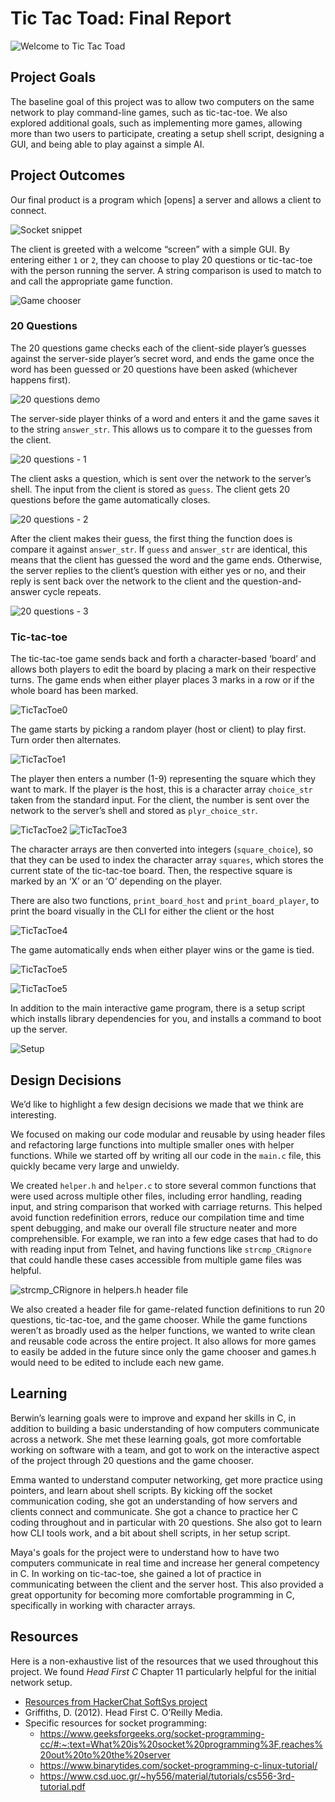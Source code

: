 # Tic Tac Toad: Final Report

![Welcome to Tic Tac Toad](images/tictactoad.PNG)

## Project Goals

The baseline goal of this project was to allow two computers on the same network to play command-line games, such as tic-tac-toe. We also explored additional goals, such as implementing more games, allowing more than two users to participate, creating a setup shell script, designing a GUI, and being able to play against a simple AI.

## Project Outcomes

Our final product is a program which [opens] a server and allows a client to connect.

![Socket snippet](images/socket_stuff.png)

The client is greeted with a welcome “screen” with a simple GUI. By entering either `1` or `2`, they can choose to play 20 questions or tic-tac-toe with the person running the server. A string comparison is used to match to and call the appropriate game function.

![Game chooser](images/gamechooser.PNG)

### 20 Questions

The 20 questions game checks each of the client-side player’s guesses against the server-side player’s secret word, and ends the game once the word has been guessed or 20 questions have been asked (whichever happens first).

![20 questions demo](images/20q_demo.PNG)

The server-side player thinks of a word and enters it and the game saves it to the string `answer_str`. This allows us to compare it to the guesses from the client.

![20 questions - 1](images/20q_1.PNG)

The client asks a question, which is sent over the network to the server’s shell. The input from the client is stored as `guess`. The client gets 20 questions before the game automatically closes.

![20 questions - 2](images/20q_2.PNG)

After the client makes their guess, the first thing the function does is compare it against `answer_str`. If `guess` and `answer_str` are identical, this means that the client has guessed the word and the game ends. Otherwise, the server replies to the client’s question with either yes or no, and their reply is sent back over the network to the client and the question-and-answer cycle repeats.

![20 questions - 3](images/20q_3.PNG)

### Tic-tac-toe

The tic-tac-toe game sends back and forth a character-based ‘board’ and allows both players to edit the board by placing a mark on their respective turns. The game ends when either player places 3 marks in a row or if the whole board has been marked. 

![TicTacToe0](images/TicTacToe0.PNG)

The game starts by picking a random player (host or client) to play first. Turn order then alternates.

![TicTacToe1](images/TicTacToe1.PNG)

The player then enters a number (1-9) representing the square which they want to mark. If the player is the host, this is a character array `choice_str` taken from the standard input. For the client, the number is sent over the network to the server’s shell and stored as `plyr_choice_str`. 

![TicTacToe2](images/TicTacToe2.PNG)
![TicTacToe3](images/TicTacToe3.PNG)

The character arrays are then converted into integers (`square_choice`), so that they can be used to index the character array `squares`, which stores the current state of the tic-tac-toe board. Then, the respective square is marked by an ‘X’ or an ‘O’ depending on the player.


There are also two functions, `print_board_host` and `print_board_player`, to print the board visually in the CLI for either the client or the host

![TicTacToe4](images/TicTacToe4.PNG)

The game automatically ends when either player wins or the game is tied.

![TicTacToe5](images/TicTacToe5.PNG)

![TicTacToe5](images/TicTacToe5.PNG)

In addition to the main interactive game program, there is a setup script which installs library dependencies for you, and installs a command to boot up the server.

![Setup](images/setup.png)

## Design Decisions

We’d like to highlight a few design decisions we made that we think are interesting.

We focused on making our code modular and reusable by using header files and refactoring large functions into multiple smaller ones with helper functions. While we started off by writing all our code in the `main.c` file, this quickly became very large and unwieldy.

We created `helper.h` and `helper.c` to store several common functions that were used across multiple other files, including error handling, reading input, and string comparison that worked with carriage returns. This helped avoid function redefinition errors, reduce our compilation time and time spent debugging, and make our overall file structure neater and more comprehensible. For example, we ran into a few edge cases that had to do with reading input from Telnet, and having functions like `strcmp_CRignore` that could handle these cases accessible from multiple game files was helpful.

![strcmp_CRignore in helpers.h header file](images/helpersHeader.PNG)

We also created a header file for game-related function definitions to run 20 questions, tic-tac-toe, and the game chooser. While the game functions weren’t as broadly used as the helper functions, we wanted to write clean and reusable code across the entire project. It also allows for more games to easily be added in the future since only the game chooser and games.h would need to be edited to include each new game.

## Learning

Berwin’s learning goals were to improve and expand her skills in C, in addition to building a basic understanding of how computers communicate across a network. She met these learning goals, got more comfortable working on software with a team, and got to work on the interactive aspect of the project through 20 questions and the game chooser.

Emma wanted to understand computer networking, get more practice using pointers, and learn about shell scripts. By kicking off the socket communication coding, she got an understanding of how servers and clients connect and communicate. She got a chance to practice her C coding throughout and in particular with 20 questions. She also got to learn how CLI tools work, and a bit about shell scripts, in her setup script.

Maya's goals for the project were to understand how to have two computers communicate in real time and increase her general competency in C. In working on tic-tac-toe, she gained a lot of practice in communicating between the client and the server host. This also provided a great opportunity for becoming more comfortable programming in C, specifically in working with character arrays.


## Resources

Here is a non-exhaustive list of the resources that we used throughout this project. We found _Head First C_ Chapter 11 particularly helpful for the initial network setup.
* [Resources from HackerChat SoftSys project](https://github.com/NathanShuster/hackerchat/blob/master/reports/report.md#resources)
* Griffiths, D. (2012). Head First C. O’Reilly Media.
* Specific resources for socket programming:
  * https://www.geeksforgeeks.org/socket-programming-cc/#:~:text=What%20is%20socket%20programming%3F,reaches%20out%20to%20the%20server
  * https://www.binarytides.com/socket-programming-c-linux-tutorial/
  * https://www.csd.uoc.gr/~hy556/material/tutorials/cs556-3rd-tutorial.pdf
